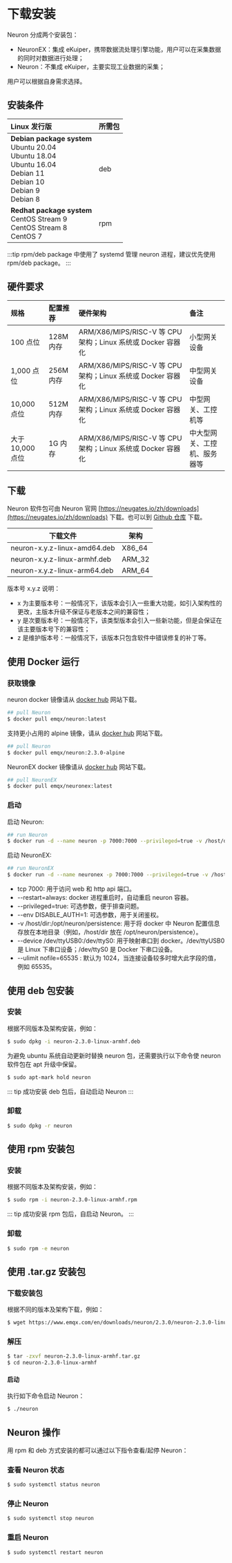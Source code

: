 # 下载安装

Neuron 分成两个安装包：
- NeuronEX：集成 eKuiper，携带数据流处理引擎功能，用户可以在采集数据的同时对数据进行处理；
- Neuron：不集成 eKuiper，主要实现工业数据的采集；

用户可以根据自身需求选择。

## 安装条件

| Linux 发行版                                                   | 所需包          |
| :----------------------------------------------------------------- | :--------- |
| **Debian package system**<br />Ubuntu 20.04 <br />Ubuntu 18.04 <br />Ubuntu 16.04 <br />Debian 11<br />Debian 10<br />Debian 9<br />Debian 8             | deb |
| **Redhat package system**<br />CentOS Stream 9<br />CentOS Stream 8<br />CentOS 7  | rpm |

:::tip
rpm/deb package 中使用了 systemd 管理 neuron 进程，建议优先使用 rpm/deb package。
:::

## 硬件要求

|规格|配置推荐|硬件架构|备注|
| :-------------------- | :----------------------------------- | :------------------------------ | :----------------------------------- |
| 100 点位 | 128M 内存 | ARM/X86/MIPS/RISC-V 等 CPU 架构；Linux 系统或 Docker 容器化 | 小型网关设备 |
| 1,000 点位 | 256M 内存 | ARM/X86/MIPS/RISC-V 等 CPU 架构；Linux 系统或 Docker 容器化 | 中型网关设备 |
| 10,000 点位 | 512M 内存 | ARM/X86/MIPS/RISC-V 等 CPU 架构；Linux 系统或 Docker 容器化 | 中型网关、工控机等 |
| 大于 10,000 点位 | 1G 内存 | ARM/X86/MIPS/RISC-V 等 CPU 架构；Linux 系统或 Docker 容器化 | 中大型网关、工控机、服务器等 |

## 下载

Neuron 软件包可由 Neuron 官网 [https://neugates.io/zh/downloads](https://neugates.io/zh/downloads) 下载。也可以到 [Github 仓库](https://github.com/emqx/neuron/releases) 下载。

| 下载文件                           | 架构    |
| --------------------------------- | ------ |
| neuron-x.y.z-linux-amd64.deb      | X86_64 |
| neuron-x.y.z-linux-armhf.deb      | ARM_32 |
| neuron-x.y.z-linux-arm64.deb      | ARM_64 |

版本号 x.y.z 说明：

* x 为主要版本号：一般情况下，该版本会引入一些重大功能，如引入架构性的更改，主版本升级不保证与老版本之间的兼容性；
* y 是次要版本号：一般情况下，该类型版本会引入一些新功能，但是会保证在该主要版本号下的兼容性；
* z 是维护版本号：一般情况下，该版本只包含软件中错误修复的补丁等。

## 使用 Docker 运行

### 获取镜像

neuron docker 镜像请从 [docker hub](https://hub.docker.com/r/emqx/neuron/tags) 网站下载。

```bash
## pull Neuron
$ docker pull emqx/neuron:latest
```

支持更小占用的 alpine 镜像，请从 [docker hub](https://hub.docker.com/r/emqx/neuron/tags) 网站下载。

```bash
## pull Neuron
$ docker pull emqx/neuron:2.3.0-alpine
```

NeuronEX docker 镜像请从 [docker hub](https://hub.docker.com/r/emqx/neuronex/tags) 网站下载。

```bash
## pull NeuronEX
$ docker pull emqx/neuronex:latest
```

### 启动

启动 Neuron:

```bash
## run Neuron
$ docker run -d --name neuron -p 7000:7000 --privileged=true -v /host/dir:/opt/neuron/persistence --device /dev/ttyUSB0:/dev/ttyS0 --restart=always emqx/neuron:latest
```

启动 NeuronEX:

```bash
## run NeuronEX
$ docker run -d --name neuronex -p 7000:7000 --privileged=true -v /host/dir:/opt/neuron/persistence  --device /dev/ttyUSB0:/dev/ttyS0 --restart=always emqx/neuronex:latest
```

* tcp 7000: 用于访问 web 和 http api 端口。
* --restart=always: docker 进程重启时，自动重启 neuron 容器。
* --privileged=true: 可选参数，便于排查问题。
* --env DISABLE_AUTH=1: 可选参数，用于关闭鉴权。
* -v /host/dir:/opt/neuron/persistence: 用于将 docker 中 Neuron 配置信息存放在本地目录（例如，/host/dir 放在 /opt/neuron/persistence）。
* --device /dev/ttyUSB0:/dev/ttyS0: 用于映射串口到 docker。/dev/ttyUSB0 是 Linux 下串口设备；/dev/ttyS0 是 Docker 下串口设备。
* --ulimit nofile=65535 : 默认为 1024，当连接设备较多时增大此字段的值，例如 65535。

## 使用 deb 包安装

### 安装

根据不同版本及架构安装，例如：

```bash
$ sudo dpkg -i neuron-2.3.0-linux-armhf.deb
```

为避免 ubuntu 系统自动更新时替换 neuron 包，还需要执行以下命令使 neuron 软件包在 apt 升级中保留。

```bash
$ sudo apt-mark hold neuron
```

::: tip
成功安装 deb 包后，自动启动 Neuron
:::

### 卸载

```bash
$ sudo dpkg -r neuron
```

## 使用 rpm 安装包

### 安装

根据不同版本及架构安装，例如：

```bash
$ sudo rpm -i neuron-2.3.0-linux-armhf.rpm
```

::: tip
成功安装 rpm 包后，自启动 Neuron。
:::

### 卸载

```bash
$ sudo rpm -e neuron
```

## 使用 .tar.gz 安装包

### 下载安装包

根据不同的版本及架构下载，例如：

```bash
$ wget https://www.emqx.com/en/downloads/neuron/2.3.0/neuron-2.3.0-linux-armhf.tar.gz
```

### 解压

```bash
$ tar -zxvf neuron-2.3.0-linux-armhf.tar.gz
$ cd neuron-2.3.0-linux-armhf
```

#### 启动

执行如下命令启动 Neuron：

```bash
$ ./neuron
```

## Neuron 操作

用 rpm 和 deb 方式安装的都可以通过以下指令查看/起停 Neuron：

### 查看 Neuron 状态

```bash
$ sudo systemctl status neuron
```

### 停止 Neuron

```bash
$ sudo systemctl stop neuron
```

### 重启 Neuron

```bash
$ sudo systemctl restart neuron
```
